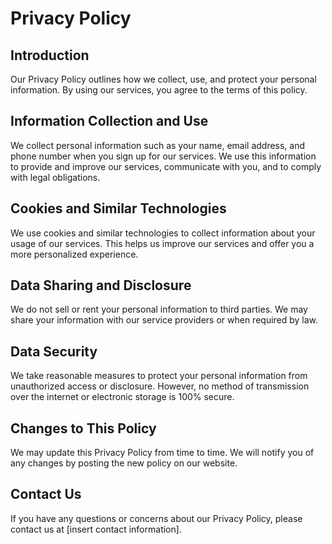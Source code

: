 # Privacy Policy

## Introduction
Our Privacy Policy outlines how we collect, use, and protect your personal information. By using our services, you agree to the terms of this policy.

## Information Collection and Use
We collect personal information such as your name, email address, and phone number when you sign up for our services. We use this information to provide and improve our services, communicate with you, and to comply with legal obligations.

## Cookies and Similar Technologies
We use cookies and similar technologies to collect information about your usage of our services. This helps us improve our services and offer you a more personalized experience.

## Data Sharing and Disclosure
We do not sell or rent your personal information to third parties. We may share your information with our service providers or when required by law.

## Data Security
We take reasonable measures to protect your personal information from unauthorized access or disclosure. However, no method of transmission over the internet or electronic storage is 100% secure.

## Changes to This Policy
We may update this Privacy Policy from time to time. We will notify you of any changes by posting the new policy on our website.

## Contact Us
If you have any questions or concerns about our Privacy Policy, please contact us at [insert contact information].
